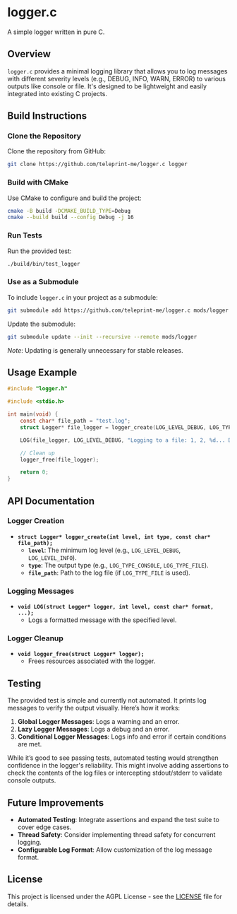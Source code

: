 # logger.c

A simple logger written in pure C.

## Overview

`logger.c` provides a minimal logging library that allows you to log messages
with different severity levels (e.g., DEBUG, INFO, WARN, ERROR) to various
outputs like console or file. It's designed to be lightweight and easily
integrated into existing C projects.

## Build Instructions

### Clone the Repository

Clone the repository from GitHub:

```sh
git clone https://github.com/teleprint-me/logger.c logger
```

### Build with CMake

Use CMake to configure and build the project:

```sh
cmake -B build -DCMAKE_BUILD_TYPE=Debug
cmake --build build --config Debug -j 16
```

### Run Tests

Run the provided test:

```sh
./build/bin/test_logger
```

### Use as a Submodule

To include `logger.c` in your project as a submodule:

```sh
git submodule add https://github.com/teleprint-me/logger.c mods/logger
```

Update the submodule:

```sh
git submodule update --init --recursive --remote mods/logger
```

_Note_: Updating is generally unnecessary for stable releases.

## Usage Example

```c
#include "logger.h"

#include <stdio.h>

int main(void) {
    const char* file_path = "test.log";
    struct Logger* file_logger = logger_create(LOG_LEVEL_DEBUG, LOG_TYPE_FILE, file_path);

    LOG(file_logger, LOG_LEVEL_DEBUG, "Logging to a file: 1, 2, %d... Done!\n", 3);

    // Clean up
    logger_free(file_logger);

    return 0;
}
```

## API Documentation

### Logger Creation

- **`struct Logger* logger_create(int level, int type, const char* file_path);`**
  - **`level`**: The minimum log level (e.g., `LOG_LEVEL_DEBUG`,
    `LOG_LEVEL_INFO`).
  - **`type`**: The output type (e.g., `LOG_TYPE_CONSOLE`, `LOG_TYPE_FILE`).
  - **`file_path`**: Path to the log file (if `LOG_TYPE_FILE` is used).

### Logging Messages

- **`void LOG(struct Logger* logger, int level, const char* format, ...);`**
  - Logs a formatted message with the specified level.

### Logger Cleanup

- **`void logger_free(struct Logger* logger);`**
  - Frees resources associated with the logger.

## Testing

The provided test is simple and currently not automated. It prints log messages
to verify the output visually. Here’s how it works:

1. **Global Logger Messages**: Logs a warning and an error.
2. **Lazy Logger Messages**: Logs a debug and an error.
3. **Conditional Logger Messages**: Logs info and error if certain conditions
   are met.

While it’s good to see passing tests, automated testing would strengthen
confidence in the logger's reliability. This might involve adding assertions to
check the contents of the log files or intercepting stdout/stderr to validate
console outputs.

## Future Improvements

- **Automated Testing**: Integrate assertions and expand the test suite to
  cover edge cases.
- **Thread Safety**: Consider implementing thread safety for concurrent
  logging.
- **Configurable Log Format**: Allow customization of the log message format.

## License

This project is licensed under the AGPL License - see the [LICENSE](LICENSE)
file for details.
